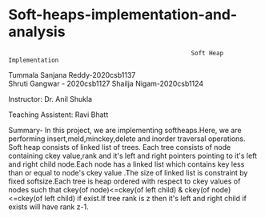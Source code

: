 # Soft-heaps-implementation-and-analysis



                                                       Soft Heap Implementation



Tummala Sanjana Reddy-2020csb1137                                                                                             
Shruti Gangwar - 2020csb1127
Shailja Nigam-2020csb1124


Instructor:
Dr. Anil Shukla

Teaching Assistent:
Ravi Bhatt


Summary-
In this project, we are implementing softheaps.Here, we are performing insert,meld,minckey,delete and inorder traversal operations.
Soft heap consists of linked list of trees. Each tree consists of node containing ckey value,rank and it's left and right pointers 
pointing to it's left and right child node.Each node has a linked list which contains key less than or equal to node's ckey 
value .The size of linked list is constraint by fixed softsize.Each tree is heap ordered with respect to ckey values of nodes such 
that ckey(of node)<=ckey(of left child) & ckey(of node)<=ckey(of left child) if exist.If tree rank is z then it's left and right
child if exists will have rank z-1.


